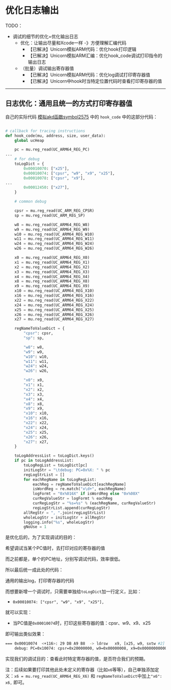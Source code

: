 # 优化日志输出

TODO：

* 调试的细节的优化=优化输出日志
  * 优化：让输出尽量和Xcode一样 -》方便理解汇编代码
    * 【已解决】Unicorn模拟ARM代码：优化hook打印逻辑
    * 【已解决】Unicorn模拟ARM汇编：优化hook_code调试打印指令的输出日志
  * （批量）调试输出寄存器值
    * 【已解决】Unicorn模拟ARM代码：优化log调试打印寄存器值
    * 【已解决】Unicorn中hook时当特定位置代码时查看打印寄存器的值

---

## 日志优化：通用且统一的方式打印寄存器值

自己的实际代码 [模拟akd函数symbol2575](../../../../examples/example_akd_symbol2575.md) 中的 `hook_code` 中的这部分代码：

```py

# callback for tracing instructions
def hook_code(mu, address, size, user_data):
    global ucHeap

    pc = mu.reg_read(UC_ARM64_REG_PC)
...
    # for debug
    toLogDict = {
        0x00010070: ["x25"],
        0x00010074: ["cpsr", "w9", "x9", "x25"],
        0x00010078: ["cpsr", "x9"],
...
        0x00012450: ["x27"],
    }

    # common debug

    cpsr = mu.reg_read(UC_ARM_REG_CPSR)
    sp = mu.reg_read(UC_ARM_REG_SP)

    w8 = mu.reg_read(UC_ARM64_REG_W8)
    w9 = mu.reg_read(UC_ARM64_REG_W9)
    w10 = mu.reg_read(UC_ARM64_REG_W10)
    w11 = mu.reg_read(UC_ARM64_REG_W11)
    w24 = mu.reg_read(UC_ARM64_REG_W24)
    w26 = mu.reg_read(UC_ARM64_REG_W26)

    x0 = mu.reg_read(UC_ARM64_REG_X0)
    x1 = mu.reg_read(UC_ARM64_REG_X1)
    x2 = mu.reg_read(UC_ARM64_REG_X2)
    x3 = mu.reg_read(UC_ARM64_REG_X3)
    x4 = mu.reg_read(UC_ARM64_REG_X4)
    x8 = mu.reg_read(UC_ARM64_REG_X8)
    x9 = mu.reg_read(UC_ARM64_REG_X9)
    x10 = mu.reg_read(UC_ARM64_REG_X10)
    x16 = mu.reg_read(UC_ARM64_REG_X16)
    x22 = mu.reg_read(UC_ARM64_REG_X22)
    x24 = mu.reg_read(UC_ARM64_REG_X24)
    x25 = mu.reg_read(UC_ARM64_REG_X25)
    x26 = mu.reg_read(UC_ARM64_REG_X26)
    x27 = mu.reg_read(UC_ARM64_REG_X27)

    regNameToValueDict = {
        "cpsr": cpsr,
        "sp": sp,

        "w8": w8,
        "w9": w9,
        "w10": w10,
        "w11": w11,
        "w24": w24,
        "w26": w26,

        "x0": x0,
        "x1": x1,
        "x2": x2,
        "x3": x3,
        "x4": x4,
        "x8": x8,
        "x9": x9,
        "x10": x10,
        "x16": x16,
        "x22": x22,
        "x24": x24,
        "x25": x25,
        "x26": x26,
        "x27": x27,
    }

    toLogAddressList = toLogDict.keys()
    if pc in toLogAddressList:
        toLogRegList = toLogDict[pc]
        initLogStr = "\tdebug: PC=0x%X: " % pc
        regLogStrList = []
        for eachRegName in toLogRegList:
            eachReg = regNameToValueDict[eachRegName]
            isWordReg = re.match("x\d+", eachRegName)
            logFormt = "0x%016X" if isWordReg else "0x%08X"
            curRegValueStr = logFormt % eachReg
            curRegLogStr = "%s=%s" % (eachRegName, curRegValueStr)
            regLogStrList.append(curRegLogStr)
        allRegStr = ", ".join(regLogStrList)
        wholeLogStr = initLogStr + allRegStr
        logging.info("%s", wholeLogStr)
        gNoUse = 1
```

是优化后的，为了实现调试的目的：

希望调试当某个PC值时，去打印对应的寄存器的值

而之前都是，单个的PC地址，分别写调试代码，效率很低。

所以最后统一成此处的代码：

通用的输出log，打印寄存器的代码

而想要新增一个调试时，只需要单独给`toLogDict`加一行定义，比如：

* `0x00010074: ["cpsr", "w9", "x9", "x25"],`

就可以实现：

* 当PC值是`0x00010074`时，打印这些寄存器的值：cpsr、w9、x9、x25

即可输出类似效果：

```bash
=== 0x00010074  <+116>: 29 DB A9 B8  -> ldrsw   x9, [x25, w9, sxtw #2]
    debug: PC=0x10074: cpsr=0x20000000, w9=0x00000008, x9=0x0000000000000008, x25=0x0000000000032850
```

实现我们的调试目的：查看此时特定寄存器的值，是否符合我们的预期。

注：后续如果要打印其他此处未定义的寄存器（比如`x6`等等），自己单独添加定义：`x6 = mu.reg_read(UC_ARM64_REG_X6)` 和 `regNameToValueDict`中加上`"x6": x6,` 即可。
